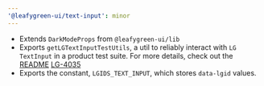 ```yaml
---
'@leafygreen-ui/text-input': minor
---
```


- Extends `DarkModeProps` from `@leafygreen-ui/lib`
- Exports `getLGTextInputTestUtils`, a util to reliably interact with `LG TextInput` in a product test suite. For more details, check out the [README](https://github.com/mongodb/leafygreen-ui/tree/main/packages/text-input#test-harnesses) [LG-4035](https://jira.mongodb.org/browse/LG-4035)
- Exports the constant, `LGIDS_TEXT_INPUT`, which stores `data-lgid` values.